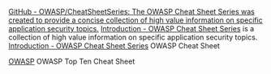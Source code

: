 
[GitHub - OWASP/CheatSheetSeries: The OWASP Cheat Sheet Series was created to provide a concise collection of high value information on specific application security topics.](https://github.com/OWASP/CheatSheetSeries)
[Introduction - OWASP Cheat Sheet Series](https://cheatsheetseries.owasp.org/)
is a collection of high value information on specific application security topics.
[Introduction - OWASP Cheat Sheet Series](https://cheatsheetseries.owasp.org/index.html)
OWASP Cheat Sheet

[OWASP](https://www.owasp.org/index.php/OWASP_Top_Ten_Cheat_Sheet)
OWASP Top Ten Cheat Sheet
